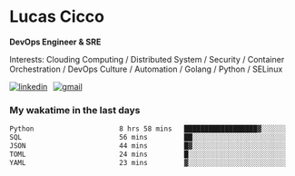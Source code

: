 # Lucas Cicco

**DevOps Engineer & SRE**

Interests: Clouding Computing / Distributed System / Security / Container Orchestration / DevOps Culture / Automation / Golang / Python / SELinux
 
<div style="display: flex; align-items: center; gap: 10px;">
  <a href="https://www.linkedin.com/in/lucas-vitor-de-cicco" target="_blank">
    <img
      src="https://img.shields.io/badge/-LinkedIn-%230077B5?style=for-the-badge&logo=linkedin&logoColor=white"
      alt="linkedin"
      target="_blank" 
    />
  </a>
  <a href="mailto:lucasvitorx1@gmail.com">
      <img
        src="https://img.shields.io/badge/-Gmail-%23333?style=for-the-badge&logo=gmail&logoColor=white"
        alt="gmail"
        target="_blank"
      />
  </a>
</div>

### My wakatime in the last days

<!--START_SECTION:waka-->

```txt
Python                     8 hrs 58 mins   ██████████████████▓░░░░░░   74.08 %
SQL                        56 mins         ██░░░░░░░░░░░░░░░░░░░░░░░   07.71 %
JSON                       44 mins         █▓░░░░░░░░░░░░░░░░░░░░░░░   06.09 %
TOML                       24 mins         █░░░░░░░░░░░░░░░░░░░░░░░░   03.37 %
YAML                       23 mins         ▓░░░░░░░░░░░░░░░░░░░░░░░░   03.30 %
```

<!--END_SECTION:waka-->

